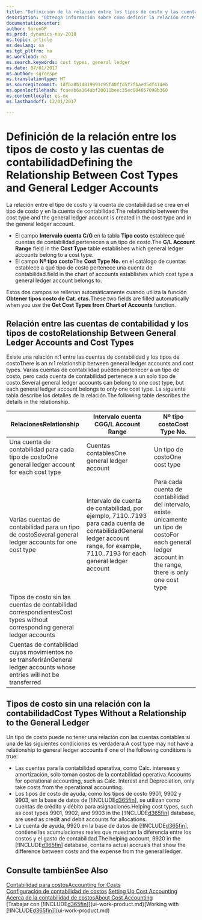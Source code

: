 ```yaml
---
title: "Definición de la relación entre los tipos de costo y las cuentas de contabilidad"
description: "Obtenga información sobre cómo definir la relación entre el tipo de costo y la cuenta de contabilidad."
documentationcenter: 
author: SorenGP
ms.prod: dynamics-nav-2018
ms.topic: article
ms.devlang: na
ms.tgt_pltfrm: na
ms.workload: na
ms.search.keywords: cost types, general ledger
ms.date: 07/01/2017
ms.author: sgroespe
ms.translationtype: HT
ms.sourcegitcommit: 1dfba8b14019991c95f40ffd5f7fbaed5df414eb
ms.openlocfilehash: fcaeab6a164abf20011beec35ec004057098b360
ms.contentlocale: es-mx
ms.lasthandoff: 12/01/2017

---
```

# <a name="defining-the-relationship-between-cost-types-and-general-ledger-accounts"></a><span data-ttu-id="6d8fe-103">Definición de la relación entre los tipos de costo y las cuentas de contabilidad</span><span class="sxs-lookup"><span data-stu-id="6d8fe-103">Defining the Relationship Between Cost Types and General Ledger Accounts</span></span>
<span data-ttu-id="6d8fe-104">La relación entre el tipo de costo y la cuenta de contabilidad se crea en el tipo de costo y en la cuenta de contabilidad.</span><span class="sxs-lookup"><span data-stu-id="6d8fe-104">The relationship between the cost type and the general ledger account is created in the cost type and in the general ledger account.</span></span>  

* <span data-ttu-id="6d8fe-105">El campo **Intervalo cuenta C/G** en la tabla **Tipo costo** establece qué cuentas de contabilidad pertenecen a un tipo de costo.</span><span class="sxs-lookup"><span data-stu-id="6d8fe-105">The **G/L Account Range** field in the **Cost Type** table establishes which general ledger accounts belong to a cost type.</span></span>  
* <span data-ttu-id="6d8fe-106">El campo **Nº tipo costo**</span><span class="sxs-lookup"><span data-stu-id="6d8fe-106">The **Cost Type No.**</span></span> <span data-ttu-id="6d8fe-107">en el catálogo de cuentas establece a qué tipo de costo pertenece una cuenta de contabilidad.</span><span class="sxs-lookup"><span data-stu-id="6d8fe-107">field in the chart of accounts establishes which cost type a general ledger account belongs to.</span></span>  

<span data-ttu-id="6d8fe-108">Estos dos campos se rellenan automáticamente cuando utiliza la función **Obtener tipos costo de Cat. ctas.**</span><span class="sxs-lookup"><span data-stu-id="6d8fe-108">These two fields are filled automatically when you use the **Get Cost Types from Chart of Accounts** function.</span></span>  

## <a name="relationship-between-general-ledger-accounts-and-cost-types"></a><span data-ttu-id="6d8fe-109">Relación entre las cuentas de contabilidad y los tipos de costo</span><span class="sxs-lookup"><span data-stu-id="6d8fe-109">Relationship Between General Ledger Accounts and Cost Types</span></span>  
<span data-ttu-id="6d8fe-110">Existe una relación n:1 entre las cuentas de contabilidad y los tipos de costo</span><span class="sxs-lookup"><span data-stu-id="6d8fe-110">There is an n:1 relationship between general ledger accounts and cost types.</span></span> <span data-ttu-id="6d8fe-111">Varias cuentas de contabilidad pueden pertenecer a un tipo de costo, pero cada cuenta de contabilidad pertenece a un solo tipo de costo.</span><span class="sxs-lookup"><span data-stu-id="6d8fe-111">Several general ledger accounts can belong to one cost type, but each general ledger account belongs to only one cost type.</span></span> <span data-ttu-id="6d8fe-112">La siguiente tabla describe los detalles de la relación.</span><span class="sxs-lookup"><span data-stu-id="6d8fe-112">The following table describes the details in the relationship.</span></span>  

|<span data-ttu-id="6d8fe-113">Relaciones</span><span class="sxs-lookup"><span data-stu-id="6d8fe-113">Relationship</span></span>|<span data-ttu-id="6d8fe-114">**Intervalo cuenta CG**</span><span class="sxs-lookup"><span data-stu-id="6d8fe-114">**G/L Account Range**</span></span>|<span data-ttu-id="6d8fe-115">**Nº tipo costo**</span><span class="sxs-lookup"><span data-stu-id="6d8fe-115">**Cost Type No.**</span></span>|  
|------------------|------------------------------------------------|-------------------------------------------|  
|<span data-ttu-id="6d8fe-116">Una cuenta de contabilidad para cada tipo de costo</span><span class="sxs-lookup"><span data-stu-id="6d8fe-116">One general ledger account for each cost type</span></span>|<span data-ttu-id="6d8fe-117">Cuentas contables</span><span class="sxs-lookup"><span data-stu-id="6d8fe-117">One general ledger account</span></span>|<span data-ttu-id="6d8fe-118">Un tipo de costo</span><span class="sxs-lookup"><span data-stu-id="6d8fe-118">One cost type</span></span>|  
|<span data-ttu-id="6d8fe-119">Varias cuentas de contabilidad para un tipo de costo</span><span class="sxs-lookup"><span data-stu-id="6d8fe-119">Several general ledger accounts for one cost type</span></span>|<span data-ttu-id="6d8fe-120">Intervalo de cuenta de contabilidad, por ejemplo, 7110..7193 para cada cuenta de contabilidad</span><span class="sxs-lookup"><span data-stu-id="6d8fe-120">General ledger account range, for example, 7110..7193 for each general ledger account</span></span>|<span data-ttu-id="6d8fe-121">Para cada cuenta de contabilidad del intervalo, existe únicamente un tipo de costo</span><span class="sxs-lookup"><span data-stu-id="6d8fe-121">For each general ledger account in the range, there is only one cost type</span></span>|  
|<span data-ttu-id="6d8fe-122">Tipos de costo sin las cuentas de contabilidad correspondientes</span><span class="sxs-lookup"><span data-stu-id="6d8fe-122">Cost types without corresponding general ledger accounts</span></span>|<Empty>||  
|<span data-ttu-id="6d8fe-123">Cuentas de contabilidad cuyos movimientos no se transferirán</span><span class="sxs-lookup"><span data-stu-id="6d8fe-123">General ledger accounts whose entries will not be transferred</span></span>||<Empty>|  

## <a name="cost-types-without-a-relationship-to-the-general-ledger"></a><span data-ttu-id="6d8fe-124">Tipos de costo sin una relación con la contabilidad</span><span class="sxs-lookup"><span data-stu-id="6d8fe-124">Cost Types Without a Relationship to the General Ledger</span></span>  
<span data-ttu-id="6d8fe-125">Un tipo de costo puede no tener una relación con las cuentas contables si una de las siguientes condiciones es verdadera:</span><span class="sxs-lookup"><span data-stu-id="6d8fe-125">A cost type may not have a relationship to general ledger accounts if one of the following conditions is true:</span></span>  

* <span data-ttu-id="6d8fe-126">Las cuentas para la contabilidad operativa, como Calc. intereses y amortización, sólo toman costos de la contabilidad operativa.</span><span class="sxs-lookup"><span data-stu-id="6d8fe-126">Accounts for operational accounting, such as Calc. Interest and Depreciation, only take costs from the operational accounting.</span></span>  
* <span data-ttu-id="6d8fe-127">Los tipos de costo de ayuda, como los tipos de costo 9901, 9902 y 9903, en la base de datos de [!INCLUDE[d365fin](includes/d365fin_md.md)], se utilizan como cuentas de crédito y débito para asignaciones.</span><span class="sxs-lookup"><span data-stu-id="6d8fe-127">Helping cost types, such as cost types 9901, 9902, and 9903 in the [!INCLUDE[d365fin](includes/d365fin_md.md)] database, are used as credit and debit accounts for allocations.</span></span>  
* <span data-ttu-id="6d8fe-128">La cuenta de ayuda, 9920 en la base de datos de [!INCLUDE[d365fin](includes/d365fin_md.md)], contiene las acumulaciones reales que muestran la diferencia entre los costos y el gasto de contabilidad.</span><span class="sxs-lookup"><span data-stu-id="6d8fe-128">The helping account, 9920 in the [!INCLUDE[d365fin](includes/d365fin_md.md)] database, contains actual accruals that show the difference between costs and the expense from the general ledger.</span></span>  

## <a name="see-also"></a><span data-ttu-id="6d8fe-129">Consulte también</span><span class="sxs-lookup"><span data-stu-id="6d8fe-129">See Also</span></span>  
[<span data-ttu-id="6d8fe-130">Contabilidad para costos</span><span class="sxs-lookup"><span data-stu-id="6d8fe-130">Accounting for Costs</span></span>](finance-manage-cost-accounting.md)  
<span data-ttu-id="6d8fe-131">[Configuración de contabilidad de costos](finance-set-up-cost-accounting.md) </span><span class="sxs-lookup"><span data-stu-id="6d8fe-131">[Setting Up Cost Accounting](finance-set-up-cost-accounting.md) </span></span>  
[<span data-ttu-id="6d8fe-132">Acerca de la contabilidad de costos</span><span class="sxs-lookup"><span data-stu-id="6d8fe-132">About Cost Accounting</span></span>](finance-about-cost-accounting.md)  
<span data-ttu-id="6d8fe-133">[Trabajar con [!INCLUDE[d365fin](includes/d365fin_md.md)]](ui-work-product.md)</span><span class="sxs-lookup"><span data-stu-id="6d8fe-133">[Working with [!INCLUDE[d365fin](includes/d365fin_md.md)]](ui-work-product.md)</span></span>

